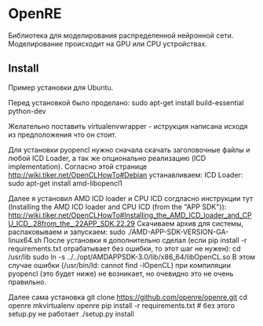 # OpenRE

Библиотека для моделирования распределенной нейронной сети.
Моделирование происходит на GPU или CPU устройствах.

## Install

Пример установки для Ubuntu.

Перед установкой было проделано:
sudo apt-get install build-essential python-dev

Желательно поставить virtualenvwrapper - иструкция написана исходя из предположения что он стоит.

Для установки pyopencl нужно сначала скачать заголовочные файлы и любой ICD Loader, а так же опционально реализацию (ICD implementation).
Согласно этой странице http://wiki.tiker.net/OpenCLHowTo#Debian устанавливаем:
ICD Loader:
sudo apt-get install amd-libopencl1

Далее я установил AMD ICD loader и CPU ICD согдласно инструкции тут (Installing the AMD ICD loader and CPU ICD (from the "APP SDK")):
http://wiki.tiker.net/OpenCLHowTo#Installing_the_AMD_ICD_loader_and_CPU_ICD_.28from_the_.22APP_SDK.22.29
Скачиваем архив для системы, распаковываем и запускаем:
sudo ./AMD-APP-SDK-VERSION-GA-linux64.sh
После установки я дополнительно сделал (если pip install -r requirements.txt отрабатывает без ошибки, то этот шаг не нужен):
cd /usr/lib
sudo ln -s ../../opt/AMDAPPSDK-3.0/lib/x86_64/libOpenCL.so
В этом случае ошибки (/usr/bin/ld: cannot find -lOpenCL) при компиляции pyopencl (это будет ниже) не возникает, но очевидно это не очень правильно.

Далее сама установка
git clone https://github.com/openre/openre.git
cd openre
mkvirtualenv openre
pip install -r requirements.txt # без этого setup.py не работает
./setup.py install

